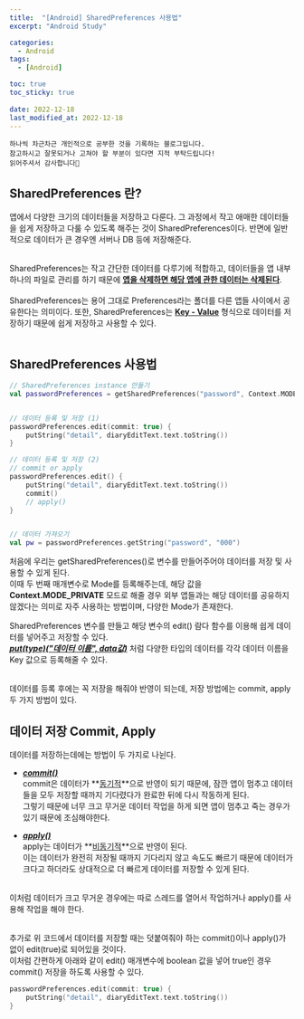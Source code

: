 ```yaml
---
title:  "[Android] SharedPreferences 사용법" 
excerpt: "Android Study"

categories:
  - Android
tags:
  - [Android]

toc: true
toc_sticky: true
 
date: 2022-12-18
last_modified_at: 2022-12-18
---
```

```
하나씩 차근차근 개인적으로 공부한 것을 기록하는 블로그입니다.
참고하시고 잘못되거나 고쳐야 할 부분이 있다면 지적 부탁드립니다!
읽어주셔서 감사합니다🙂
```

## SharedPreferences 란?
앱에서 다양한 크기의 데이터들을 저장하고 다룬다. 그 과정에서 작고 애매한 데이터들을 쉽게 저장하고 다룰 수 있도록 해주는 것이 SharedPreferences이다. 반면에 일반적으로 데이터가 큰 경우엔 서버나 DB 등에 저장해준다.<br><br>

SharedPreferences는 작고 간단한 데이터를 다루기에 적합하고, 데이터들을 앱 내부 하나의 파일로 관리를 하기 때문에 **<u>앱을 삭제하면 해당 앱에 관한 데이터는 삭제된다</u>**.<br><br>
SharedPreferences는 용어 그대로 Preferences라는 폴더를 다른 앱들 사이에서 공유한다는 의미이다. 또한, SharedPreferences는 **<u>Key - Value</u>** 형식으로 데이터를 저장하기 때문에 쉽게 저장하고 사용할 수 있다.
<br><br>

## SharedPreferences 사용법

```kotlin
// SharedPreferences instance 만들기
val passwordPreferences = getSharedPreferences("password", Context.MODE_PRIVATE)


// 데이터 등록 및 저장 (1)
passwordPreferences.edit(commit: true) {
    putString("detail", diaryEditText.text.toString())
}

// 데이터 등록 및 저장 (2)
// commit or apply
passwordPreferences.edit() {
    putString("detail", diaryEditText.text.toString())
    commit()
    // apply()
}


// 데이터 가져오기
val pw = passwordPreferences.getString("password", "000")
```
처음에 우리는 getSharedPreferences()로 변수를 만들어주어야 데이터를 저장 및 사용할 수 있게 된다.<br>
이때 두 번째 매개변수로 Mode를 등록해주는데, 해당 값을 **Context.MODE_PRIVATE** 모드로 해줄 경우 외부 앱들과는 해당 데이터를 공유하지 않겠다는 의미로 자주 사용하는 방법이며, 다양한 Mode가 존재한다.<br>

SharedPreferences 변수를 만들고 해당 변수의 edit() 람다 함수를 이용해 쉽게 데이터를 넣어주고 저장할 수 있다.<br>
***<u>put(type)("데이터 이름", data값)</u>*** 처럼 다양한 타입의 데이터를 각각 데이터 이름을 Key 값으로 등록해줄 수 있다.<br><br>


데이터를 등록 후에는 꼭 저장을 해줘야 반영이 되는데, 저장 방법에는 commit, apply 두 가지 방법이 있다.

## 데이터 저장 Commit, Apply
데이터를 저장하는데에는 방법이 두 가지로 나뉜다.
- ***<u>commit()</u>***<br>
    commit은 데이터가 **<u>동기적</u>**으로 반영이 되기 때문에, 잠깐 앱이 멈추고 데이터들을 모두 저장할 때까지 기다렸다가 완료한 뒤에 다시 작동하게 된다.<br>
    그렇기 때문에 너무 크고 무거운 데이터 작업을 하게 되면 앱이 멈추고 죽는 경우가 있기 때문에 조심해야한다.

- ***<u>apply()</u>***<br>
    apply는 데이터가 **<u>비동기적</u>**으로 반영이 된다.<br> 
    이는 데이터가 완전히 저장될 때까지 기다리지 않고 속도도 빠르기 때문에 데이터가 크다고 하더라도 상대적으로 더 빠르게 데이터를 저장할 수 있게 된다.

<br>
이처럼 데이터가 크고 무거운 경우에는 따로 스레드를 열어서 작업하거나 apply()를 사용해 작업을 해야 한다.<br><br>

추가로 위 코드에서 데이터를 저장할 때는 덧붙여줘야 하는 commit()이나 apply()가 없이 edit(true)로 되어있을 것이다.<br>
이처럼 간편하게 아래와 같이 edit() 매개변수에 boolean 값을 넣어 true인 경우 commit() 저장을 하도록 사용할 수 있다.<br>
```kotlin
passwordPreferences.edit(commit: true) {
    putString("detail", diaryEditText.text.toString())
}
```
<br><br>